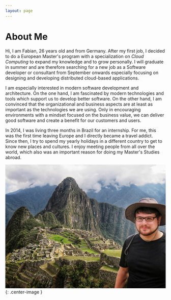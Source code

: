 ```yaml
---
layout: page
---
```


# About Me

Hi, I am Fabian, 26 years old and from Germany. After my first job, I decided to do a European Master's program with a specialization on _Cloud Computing_ to expand my knowledge and to grow personally. I will graduate in summer and are therefore searching for a new job as a Software developer or consultant from September onwards especially focusing on designing and developing distributed cloud-based applications. 

I am especially interested in modern software development and architecture. On the one hand, I am fascinated by modern technologies and tools which support us to develop better software. On the other hand, I am convinced that the organizational and business aspects are at least as important as the technologies we are using. Only in encouraging environments with a mindset focused on the business value, we can deliver good software and create a benefit for our customers and users.

In 2014, I was living three months in Brazil for an internship. For me, this was the first time leaving Europe and I directly became a travel addict. Since then, I try to spend my yearly holidays in a different country to get to know new places and cultures. I enjoy meeting people from all over the world, which also was an important reason for doing my Master's Studies abroad.

![](/assets/images/machu_picchu.png){: .center-image }

